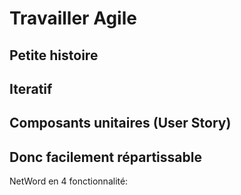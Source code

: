 # Travailler Agile

## Petite histoire

## Iteratif

## Composants unitaires (User Story)

## Donc facilement répartissable

NetWord en 4 fonctionnalité:

